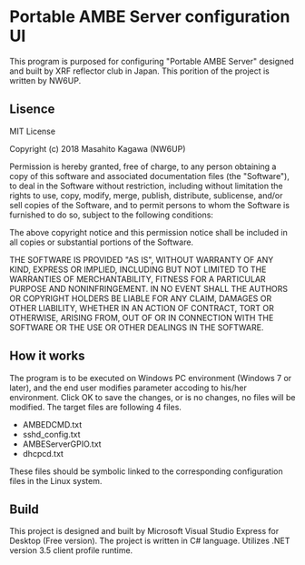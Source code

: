 # Portable AMBE Server configuration UI

This program is purposed for configuring "Portable AMBE Server" designed and built by XRF reflector club in Japan. This porition of the project is written by NW6UP.

## Lisence

MIT License

Copyright (c) 2018 Masahito Kagawa (NW6UP)

Permission is hereby granted, free of charge, to any person obtaining a copy
of this software and associated documentation files (the "Software"), to deal
in the Software without restriction, including without limitation the rights
to use, copy, modify, merge, publish, distribute, sublicense, and/or sell
copies of the Software, and to permit persons to whom the Software is
furnished to do so, subject to the following conditions:

The above copyright notice and this permission notice shall be included in all
copies or substantial portions of the Software.

THE SOFTWARE IS PROVIDED "AS IS", WITHOUT WARRANTY OF ANY KIND, EXPRESS OR
IMPLIED, INCLUDING BUT NOT LIMITED TO THE WARRANTIES OF MERCHANTABILITY,
FITNESS FOR A PARTICULAR PURPOSE AND NONINFRINGEMENT. IN NO EVENT SHALL THE
AUTHORS OR COPYRIGHT HOLDERS BE LIABLE FOR ANY CLAIM, DAMAGES OR OTHER
LIABILITY, WHETHER IN AN ACTION OF CONTRACT, TORT OR OTHERWISE, ARISING FROM,
OUT OF OR IN CONNECTION WITH THE SOFTWARE OR THE USE OR OTHER DEALINGS IN THE
SOFTWARE.

## How it works

The program is to be executed on Windows PC environment (Windows 7 or later), and the end user modifies parameter accoding to his/her environment.
Click OK to save the changes, or is no changes, no files will be modified.
The target files are following 4 files.
  - AMBEDCMD.txt
  - sshd_config.txt
  - AMBEServerGPIO.txt
  - dhcpcd.txt

These files should be symbolic linked to the corresponding configuration files in the Linux system.

## Build

This project is designed and built by Microsoft Visual Studio Express for Desktop (Free version). The project is written in C# language. Utilizes .NET version 3.5 client profile runtime.
